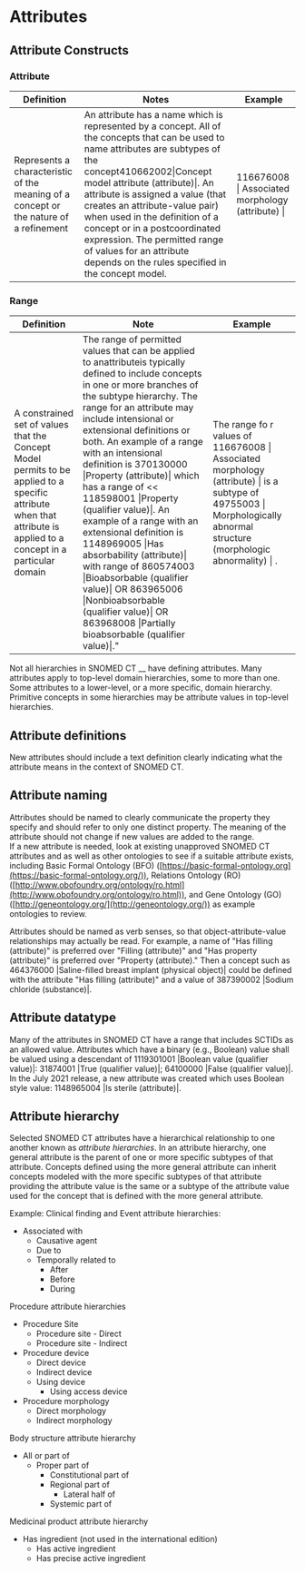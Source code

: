 # Attributes

## Attribute Constructs

### Attribute

| Definition                                                                            | Notes                                                                                                                                                                                                                                                                                                                                                                                                                                                    | Example                                           |
| ------------------------------------------------------------------------------------- | -------------------------------------------------------------------------------------------------------------------------------------------------------------------------------------------------------------------------------------------------------------------------------------------------------------------------------------------------------------------------------------------------------------------------------------------------------- | ------------------------------------------------- |
| Represents a characteristic of the meaning of a concept or the nature of a refinement | An attribute has a name which is represented by a concept. All of the concepts that can be used to name attributes are subtypes of the concept410662002\|Concept model attribute (attribute)\|. An attribute is assigned a value (that creates an attribute-value pair) when used in the definition of a concept or in a postcoordinated expression. The permitted range of values for an attribute depends on the rules specified in the concept model. | 116676008 \| Associated morphology (attribute) \| |

### Range

| Definition                                                                                                                                                          | Note                                                                                                                                                                                                                                                                                                                                                                                                                                                                                                                                                                                                                                                                                             | Example                                                                                                                                                                  |
| ------------------------------------------------------------------------------------------------------------------------------------------------------------------- | ------------------------------------------------------------------------------------------------------------------------------------------------------------------------------------------------------------------------------------------------------------------------------------------------------------------------------------------------------------------------------------------------------------------------------------------------------------------------------------------------------------------------------------------------------------------------------------------------------------------------------------------------------------------------------------------------ | ------------------------------------------------------------------------------------------------------------------------------------------------------------------------ |
| A constrained set of values that the Concept Model permits to be applied to a specific attribute when that attribute is applied to a concept in a particular domain | The range of permitted values that can be applied to anattributeis typically defined to include concepts in one or more branches of the subtype hierarchy. The range for an attribute may include intensional or extensional definitions or both. An example of a range with an intensional definition is 370130000 \|Property (attribute)\| which has a range of << 118598001 \|Property (qualifier value)\|. An example of a range with an extensional definition is 1148969005 \|Has absorbability (attribute)\| with range of 860574003 \|Bioabsorbable (qualifier value)\| OR 863965006 \|Nonbioabsorbable (qualifier value)\| OR 863968008 \|Partially bioabsorbable (qualifier value)\|." | The range fo r values of 116676008 \| Associated morphology (attribute) \| is a subtype of 49755003 \| Morphologically abnormal structure (morphologic abnormality) \| . |

Not all hierarchies in SNOMED CT \_\_ have defining attributes. Many attributes apply to top-level domain hierarchies, some to more than one. Some attributes to a lower-level, or a more specific, domain hierarchy. Primitive concepts in some hierarchies may be attribute values in top-level hierarchies.

## Attribute definitions

New attributes should include a text definition clearly indicating what the attribute means in the context of SNOMED CT.

## Attribute naming

Attributes should be named to clearly communicate the property they specify and should refer to only one distinct property. The meaning of the attribute should not change if new values are added to the range.\
If a new attribute is needed, look at existing unapproved SNOMED CT attributes and as well as other ontologies to see if a suitable attribute exists, including Basic Formal Ontology (BFO) ([https://basic-formal-ontology.org](https://basic-formal-ontology.org/)), Relations Ontology (RO) ([http://www.obofoundry.org/ontology/ro.html](http://www.obofoundry.org/ontology/ro.html)), and Gene Ontology (GO) ([http://geneontology.org/](http://geneontology.org/)) as example ontologies to review.

Attributes should be named as verb senses, so that object-attribute-value relationships may actually be read. For example, a name of "Has filling (attribute)" is preferred over "Filling (attribute)" and "Has property (attribute)" is preferred over "Property (attribute)." Then a concept such as 464376000 |Saline-filled breast implant (physical object)| could be defined with the attribute "Has filling (attribute)" and a value of 387390002 |Sodium chloride (substance)|.

## Attribute datatype

Many of the attributes in SNOMED CT have a range that includes SCTIDs as an allowed value. Attributes which have a binary (e.g., Boolean) value shall be valued using a descendant of 1119301001 |Boolean value (qualifier value)|: 31874001 |True (qualifier value)|; 64100000 |False (qualifier value)|. In the July 2021 release, a new attribute was created which uses Boolean style value: 1148965004 |Is sterile (attribute)|.

## Attribute hierarchy

Selected SNOMED CT attributes have a hierarchical relationship to one another known as _attribute hierarchies_. In an attribute hierarchy, one general attribute is the parent of one or more specific subtypes of that attribute. Concepts defined using the more general attribute can inherit concepts modeled with the more specific subtypes of that attribute providing the attribute value is the same or a subtype of the attribute value used for the concept that is defined with the more general attribute.

Example: Clinical finding and Event attribute hierarchies:

* Associated with
  * Causative agent
  * Due to
  * Temporally related to
    * After
    * Before
    * During

Procedure attribute hierarchies

* Procedure Site
  * Procedure site - Direct&#x20;
  * Procedure site - Indirect
* Procedure device
  * Direct device
  * Indirect device
  * Using device
    * Using access device
* Procedure morphology&#x20;
  * Direct morphology
  * Indirect morphology

Body structure attribute hierarchy&#x20;

* All or part of&#x20;
  * Proper part of&#x20;
    * Constitutional part of
    * Regional part of&#x20;
      * Lateral half of&#x20;
    * Systemic part of

Medicinal product attribute hierarchy

* Has ingredient (not used in the international edition)
  * Has active ingredient
  * Has precise active ingredient
